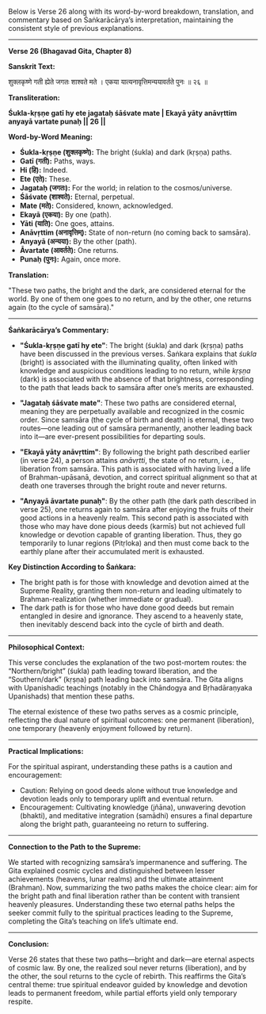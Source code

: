 Below is Verse 26 along with its word-by-word breakdown, translation, and commentary based on Śaṅkarācārya’s interpretation, maintaining the consistent style of previous explanations.

---

**Verse 26 (Bhagavad Gita, Chapter 8)**

**Sanskrit Text:**

शुक्लकृष्णे गती ह्येते जगतः शाश्वते मते ।
एकया यात्यनावृत्तिमन्ययावर्तते पुनः ॥ २६ ॥

**Transliteration:**

**Śukla-kṛṣṇe gatī hy ete jagataḥ śāśvate mate |
Ekayā yāty anāvṛttim anyayā vartate punaḥ || 26 ||**

**Word-by-Word Meaning:**

- **Śukla-kṛṣṇe (शुक्लकृष्णे):** The bright (śukla) and dark (kṛṣṇa) paths.
- **Gatī (गती):** Paths, ways.
- **Hi (हि):** Indeed.
- **Ete (एते):** These.
- **Jagataḥ (जगतः):** For the world; in relation to the cosmos/universe.
- **Śāśvate (शाश्वते):** Eternal, perpetual.
- **Mate (मते):** Considered, known, acknowledged.
- **Ekayā (एकया):** By one (path).
- **Yāti (याति):** One goes, attains.
- **Anāvṛttim (अनावृत्तिम्):** State of non-return (no coming back to samsāra).
- **Anyayā (अन्यया):** By the other (path).
- **Āvartate (आवर्तते):** One returns.
- **Punaḥ (पुनः):** Again, once more.

**Translation:**

"These two paths, the bright and the dark, are considered eternal for the world. By one of them one goes to no return, and by the other, one returns again (to the cycle of samsāra)."

---

**Śaṅkarācārya’s Commentary:**

- **"Śukla-kṛṣṇe gatī hy ete"**: The bright (śukla) and dark (kṛṣṇa) paths have been discussed in the previous verses. Śaṅkara explains that *śukla* (bright) is associated with the illuminating quality, often linked with knowledge and auspicious conditions leading to no return, while *kṛṣṇa* (dark) is associated with the absence of that brightness, corresponding to the path that leads back to samsāra after one’s merits are exhausted.

- **"Jagataḥ śāśvate mate"**: These two paths are considered eternal, meaning they are perpetually available and recognized in the cosmic order. Since samsāra (the cycle of birth and death) is eternal, these two routes—one leading out of samsāra permanently, another leading back into it—are ever-present possibilities for departing souls.

- **"Ekayā yāty anāvṛttim"**: By following the bright path described earlier (in verse 24), a person attains *anāvṛtti*, the state of no return, i.e., liberation from samsāra. This path is associated with having lived a life of Brahman-upāsanā, devotion, and correct spiritual alignment so that at death one traverses through the bright route and never returns.

- **"Anyayā āvartate punaḥ"**: By the other path (the dark path described in verse 25), one returns again to samsāra after enjoying the fruits of their good actions in a heavenly realm. This second path is associated with those who may have done pious deeds (karmīs) but not achieved full knowledge or devotion capable of granting liberation. Thus, they go temporarily to lunar regions (Pitṛloka) and then must come back to the earthly plane after their accumulated merit is exhausted.

**Key Distinction According to Śaṅkara:**
- The bright path is for those with knowledge and devotion aimed at the Supreme Reality, granting them non-return and leading ultimately to Brahman-realization (whether immediate or gradual).
- The dark path is for those who have done good deeds but remain entangled in desire and ignorance. They ascend to a heavenly state, then inevitably descend back into the cycle of birth and death.

---

**Philosophical Context:**

This verse concludes the explanation of the two post-mortem routes: the “Northern/bright” (śukla) path leading toward liberation, and the “Southern/dark” (kṛṣṇa) path leading back into samsāra. The Gita aligns with Upanishadic teachings (notably in the Chāndogya and Bṛhadāraṇyaka Upanishads) that mention these paths.

The eternal existence of these two paths serves as a cosmic principle, reflecting the dual nature of spiritual outcomes: one permanent (liberation), one temporary (heavenly enjoyment followed by return).

---

**Practical Implications:**

For the spiritual aspirant, understanding these paths is a caution and encouragement:
- Caution: Relying on good deeds alone without true knowledge and devotion leads only to temporary uplift and eventual return.
- Encouragement: Cultivating knowledge (jñāna), unwavering devotion (bhakti), and meditative integration (samādhi) ensures a final departure along the bright path, guaranteeing no return to suffering.

---

**Connection to the Path to the Supreme:**

We started with recognizing samsāra’s impermanence and suffering. The Gita explained cosmic cycles and distinguished between lesser achievements (heavens, lunar realms) and the ultimate attainment (Brahman). Now, summarizing the two paths makes the choice clear: aim for the bright path and final liberation rather than be content with transient heavenly pleasures. Understanding these two eternal paths helps the seeker commit fully to the spiritual practices leading to the Supreme, completing the Gita’s teaching on life’s ultimate end.

---

**Conclusion:**

Verse 26 states that these two paths—bright and dark—are eternal aspects of cosmic law. By one, the realized soul never returns (liberation), and by the other, the soul returns to the cycle of rebirth. This reaffirms the Gita’s central theme: true spiritual endeavor guided by knowledge and devotion leads to permanent freedom, while partial efforts yield only temporary respite.

